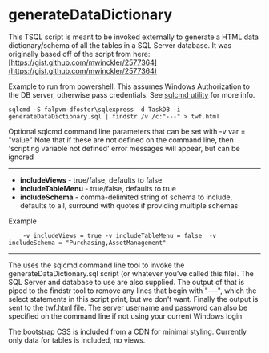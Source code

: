 # generateDataDictionary

This TSQL script is meant to be invoked externally to generate a HTML data dictionary/schema of 
all the tables in a SQL Server database.  It was originally based off of the script from here: [https://gist.github.com/mwinckler/2577364](https://gist.github.com/mwinckler/2577364)
 
Example to run from powershell.  This assumes Windows Authorization to the DB server, otherwise pass credentials.  See [sqlcmd utility](https://docs.microsoft.com/en-us/sql/tools/sqlcmd-utility) for more info.
```
sqlcmd -S falpvm-dfoster\sqlexpress -d TaskDB -i generateDataDictionary.sql | findstr /v /c:"---" > twf.html
```
 
Optional sqlcmd command line parameters that can be set with -v var = "value"
Note that if these are not defined on the command line, then 'scripting variable not defined' error messages will 
appear, but can be ignored

---
* **includeViews** - true/false, defaults to false
* **includeTableMenu** - true/false, defaults to true 
* **includeSchema** - comma-delimited string of schema to include, defaults to all, surround with quotes if providing multiple schemas
     
Example
```
    -v includeViews = true -v includeTableMenu = false  -v includeSchema = "Purchasing,AssetManagement" 
```
---
 
 The uses the sqlcmd command line tool to invoke the generateDataDictionary.sql script (or whatever you've
 called this file).  The SQL Server and database to use are also supplied.  The output of that is 
 piped to the findstr tool to remove any lines that begin with "---", which the select statements in 
 this script print, but we don't want.  Finally the output is sent to the twf.html file.  The server
 username and password can also be specified on the command line if not using your current Windows login
 
 The bootstrap CSS is included from a CDN for minimal styling.  Currently only data for tables is 
 included, no views.